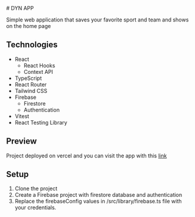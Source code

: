 <base target="_blank">
# DYN APP

Simple web application that saves your favorite sport and team and shows on the home page

## Technologies

- React
  - React Hooks
  - Context API
- TypeScript
- React Router
- Tailwind CSS
- Firebase
  - Firestore
  - Authentication
- Vitest
- React Testing Library

## Preview

Project deployed on vercel and you can visit the app with this [link](https://dyn-app.vercel.app)

## Setup

1. Clone the project
2. Create a Firebase project with firestore database and authentication
3. Replace the firebaseConfig values in /src/library/firebase.ts file with your credentials.
